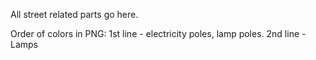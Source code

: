 All street related parts go here.

Order of colors in PNG:
1st line - electricity poles, lamp poles.
2nd line - Lamps
